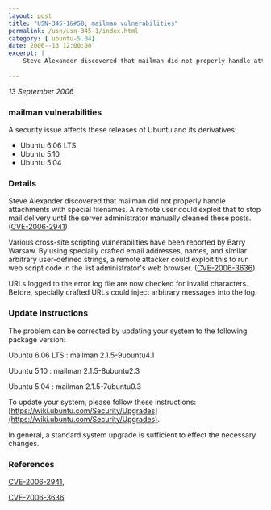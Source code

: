 ```yaml
---
layout: post
title: "USN-345-1&#58; mailman vulnerabilities"
permalink: /usn/usn-345-1/index.html
category: [ ubuntu-5.04]
date: 2006--13 12:00:00
excerpt: |
    Steve Alexander discovered that mailman did not properly handle attachments with special filenames. A remote user could exploit that to stop mail delivery until the server administrator manually cleaned these posts. ([CVE-2006-2941](http://people.ubuntu.com/~ubuntu-security/cve/CVE-2006-2941))
    
--- 
```

 
 

*13 September 2006*

### mailman vulnerabilities

A security issue affects these releases of Ubuntu and its derivatives:

* Ubuntu 6.06 LTS
* Ubuntu 5.10
* Ubuntu 5.04

### Details

Steve Alexander discovered that mailman did not properly handle attachments with special filenames. A remote user could exploit that to stop mail delivery until the server administrator manually cleaned these posts. ([CVE-2006-2941](http://people.ubuntu.com/~ubuntu-security/cve/CVE-2006-2941))

Various cross-site scripting vulnerabilities have been reported by Barry Warsaw. By using specially crafted email addresses, names, and similar arbitrary user-defined strings, a remote attacker could exploit this to run web script code in the list administrator&#39;s web browser. ([CVE-2006-3636](http://people.ubuntu.com/~ubuntu-security/cve/CVE-2006-3636))

URLs logged to the error log file are now checked for invalid characters. Before, specially crafted URLs could inject arbitrary messages into the log.

### Update instructions

The problem can be corrected by updating your system to the following package version:

Ubuntu 6.06 LTS
 : mailman <span>2.1.5-9ubuntu4.1</span>

Ubuntu 5.10
 : mailman <span>2.1.5-8ubuntu2.3</span>

Ubuntu 5.04
 : mailman <span>2.1.5-7ubuntu0.3</span>

To update your system, please follow these instructions: [https://wiki.ubuntu.com/Security/Upgrades](https://wiki.ubuntu.com/Security/Upgrades).

In general, a standard system upgrade is sufficient to effect the necessary changes.

### References

 
 [CVE-2006-2941](http://people.ubuntu.com/~ubuntu-security/cve/CVE-2006-2941), 

 [CVE-2006-3636](http://people.ubuntu.com/~ubuntu-security/cve/CVE-2006-3636)
 

